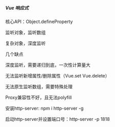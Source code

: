 ##### Vue 响应式

核心API：Object.defineProperty

监听对象，监听数组

复杂对象，深度监听

几个缺点

深度监听，需要递归到底，一次性计算量大

无法监听新增属性/删除属性（Vue.set Vue.delete）

无法原生监听数组，需要特殊处理



Proxy兼容性不好，且无法polyfill

安装http-server:  npm i http-server -g

启动http-server并设置端口号：http-server -p 1818
